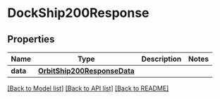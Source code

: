 # DockShip200Response

## Properties
Name | Type | Description | Notes
------------ | ------------- | ------------- | -------------
**data** | [**OrbitShip200ResponseData**](OrbitShip200ResponseData.md) |  | 

[[Back to Model list]](../README.md#documentation-for-models) [[Back to API list]](../README.md#documentation-for-api-endpoints) [[Back to README]](../README.md)


